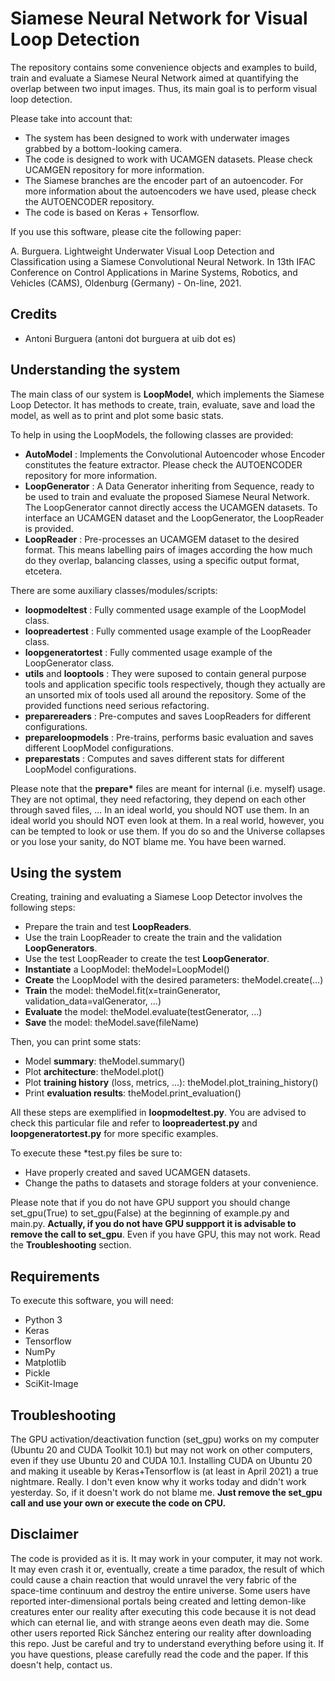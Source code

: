 # Siamese Neural Network for Visual Loop Detection

The repository contains some convenience objects and examples to build, train and evaluate a Siamese Neural Network aimed at quantifying the overlap between two input images. Thus, its main goal is to perform visual loop detection.

Please take into account that:
* The system has been designed to work with underwater images grabbed by a bottom-looking camera.
* The code is designed to work with UCAMGEN datasets. Please check UCAMGEN repository for more information.
* The Siamese branches are the encoder part of an autoencoder. For more information about the autoencoders we have used, please check the AUTOENCODER repository.
* The code is based on Keras + Tensorflow.

If you use this software, please cite the following paper:

A. Burguera. Lightweight Underwater Visual Loop Detection and Classification using a Siamese Convolutional Neural Network. In 13th IFAC Conference on Control Applications in Marine Systems, Robotics, and Vehicles (CAMS), Oldenburg (Germany) - On-line, 2021.

## Credits

* Antoni Burguera (antoni dot burguera at uib dot es)

## Understanding the system

The main class of our system is **LoopModel**, which implements the Siamese Loop Detector. It has methods to create, train, evaluate, save and load the model, as well as to print and plot some basic stats.

To help in using the LoopModels, the following classes are provided:

* **AutoModel** : Implements the Convolutional Autoencoder whose Encoder constitutes the feature extractor. Please check the AUTOENCODER repository for more information.
* **LoopGenerator** : A Data Generator inheriting from Sequence, ready to be used to train and evaluate the proposed Siamese Neural Network. The LoopGenerator cannot directly access the UCAMGEN datasets. To interface an UCAMGEN dataset and the LoopGenerator, the LoopReader is provided.
* **LoopReader** : Pre-processes an UCAMGEM dataset to the desired format. This means labelling pairs of images according the how much do they overlap, balancing classes, using a specific output format, etcetera.

There are some auxiliary classes/modules/scripts:

* **loopmodeltest** : Fully commented usage example of the LoopModel class.
* **loopreadertest** : Fully commented usage example of the LoopReader class.
* **loopgeneratortest** : Fully commented usage example of the LoopGenerator class.
* **utils** and **looptools** : They were suposed to contain general purpose tools and application specific tools respectively, though they actually are an unsorted mix of tools used all around the repository. Some of the provided functions need serious refactoring.
* **preparereaders** : Pre-computes and saves LoopReaders for different configurations.
* **prepareloopmodels** : Pre-trains, performs basic evaluation and saves different LoopModel configurations.
* **preparestats** : Computes and saves different stats for different LoopModel configurations.

Please note that the **prepare\*** files are meant for internal (i.e. myself) usage. They are not optimal, they need refactoring, they depend on each other through saved files, ... In an ideal world, you should NOT use them. In an ideal world you should NOT even look at them. In a real world, however, you can be tempted to look or use them. If you do so and the Universe collapses or you lose your sanity, do NOT blame me. You have been warned.

## Using the system

Creating, training and evaluating a Siamese Loop Detector involves the following steps:

* Prepare the train and test **LoopReaders**.
* Use the train LoopReader to create the train and the validation **LoopGenerators**.
* Use the test LoopReader to create the test **LoopGenerator**.
* **Instantiate** a LoopModel: theModel=LoopModel()
* **Create** the LoopModel with the desired parameters: theModel.create(...)
* **Train** the model: theModel.fit(x=trainGenerator, validation_data=valGenerator, ...)
* **Evaluate** the model: theModel.evaluate(testGenerator, ...)
* **Save** the model: theModel.save(fileName)

Then, you can print some stats:

* Model **summary**: theModel.summary()
* Plot **architecture**: theModel.plot()
* Plot **training history** (loss, metrics, ...): theModel.plot_training_history()
* Print **evaluation results**: theModel.print_evaluation()

All these steps are exemplified in **loopmodeltest.py**. You are advised to check this particular file and refer to **loopreadertest.py** and **loopgeneratortest.py** for more specific examples.

To execute these \*test.py files be sure to:
* Have properly created and saved UCAMGEN datasets.
* Change the paths to datasets and storage folders at your convenience.

Please note that if you do not have GPU support you should change set_gpu(True) to set_gpu(False) at the beginning of example.py and main.py. **Actually, if you do not have GPU suppport it is advisable to remove the call to set_gpu**. Even if you have GPU, this may not work. Read the **Troubleshooting** section.

## Requirements

To execute this software, you will need:

* Python 3
* Keras
* Tensorflow
* NumPy
* Matplotlib
* Pickle
* SciKit-Image

## Troubleshooting

The GPU activation/deactivation function (set_gpu) works on my computer (Ubuntu 20 and CUDA Toolkit 10.1) but may not work on other computers, even if they use Ubuntu 20 and CUDA 10.1. Installing CUDA on Ubuntu 20 and making it useable by Keras+Tensorflow is (at least in April 2021) a true nightmare. Really. I don't even know why it works today and didn't work yesterday. So, if it doesn't work do not blame me. **Just remove the set_gpu call and use your own or execute the code on CPU.**

## Disclaimer

The code is provided as it is. It may work in your computer, it may not work. It may even crash it or, eventually, create a time paradox, the result of which could cause a chain reaction that would unravel the very fabric of the space-time continuum and destroy the entire universe. Some users have reported inter-dimensional portals being created and letting demon-like creatures enter our reality after executing this code because it is not dead which can eternal lie, and with strange aeons even death may die. Some other users reported Rick Sánchez entering our reality after downloading this repo. Just be careful and try to understand everything before using it. If you have questions, please carefully read the code and the paper. If this doesn't help, contact us.